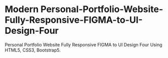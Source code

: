 # Modern Personal-Portfolio-Website-Fully-Responsive-FIGMA-to-UI-Design-Four
Personal Portfolio Website Fully Responsive FIGMA to UI Design Four Using HTML5, CSS3, Bootstrap5.
